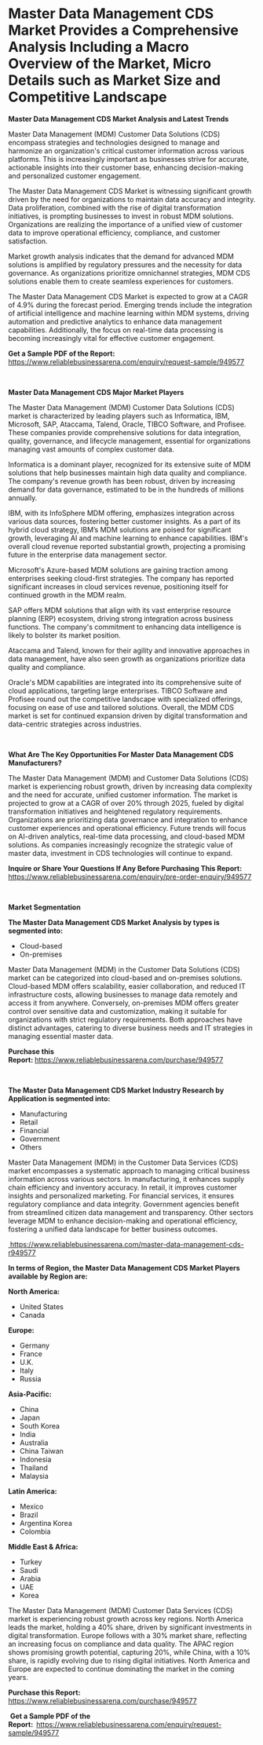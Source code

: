 <p><h1>Master Data Management CDS Market Provides a Comprehensive Analysis Including a Macro Overview of the Market, Micro Details such as Market Size and Competitive Landscape</h1></p><p><strong>Master Data Management CDS Market Analysis and Latest Trends</strong></p>
<p><p>Master Data Management (MDM) Customer Data Solutions (CDS) encompass strategies and technologies designed to manage and harmonize an organization's critical customer information across various platforms. This is increasingly important as businesses strive for accurate, actionable insights into their customer base, enhancing decision-making and personalized customer engagement.</p><p>The Master Data Management CDS Market is witnessing significant growth driven by the need for organizations to maintain data accuracy and integrity. Data proliferation, combined with the rise of digital transformation initiatives, is prompting businesses to invest in robust MDM solutions. Organizations are realizing the importance of a unified view of customer data to improve operational efficiency, compliance, and customer satisfaction.</p><p>Market growth analysis indicates that the demand for advanced MDM solutions is amplified by regulatory pressures and the necessity for data governance. As organizations prioritize omnichannel strategies, MDM CDS solutions enable them to create seamless experiences for customers.</p><p>The Master Data Management CDS Market is expected to grow at a CAGR of 4.9% during the forecast period. Emerging trends include the integration of artificial intelligence and machine learning within MDM systems, driving automation and predictive analytics to enhance data management capabilities. Additionally, the focus on real-time data processing is becoming increasingly vital for effective customer engagement.</p></p>
<p><strong>Get a Sample PDF of the Report:&nbsp;</strong> <a href="https://www.reliablebusinessarena.com/enquiry/request-sample/949577?utm_campaign=1891&utm_medium=2&utm_source=Github&utm_content=ia&utm_term=18042025&utm_id=master-data-management-cds">https://www.reliablebusinessarena.com/enquiry/request-sample/949577</a></p>
<p>&nbsp;</p>
<p><strong>Master Data Management CDS Major Market Players</strong></p>
<p><p>The Master Data Management (MDM) Customer Data Solutions (CDS) market is characterized by leading players such as Informatica, IBM, Microsoft, SAP, Ataccama, Talend, Oracle, TIBCO Software, and Profisee. These companies provide comprehensive solutions for data integration, quality, governance, and lifecycle management, essential for organizations managing vast amounts of complex customer data.</p><p>Informatica is a dominant player, recognized for its extensive suite of MDM solutions that help businesses maintain high data quality and compliance. The company's revenue growth has been robust, driven by increasing demand for data governance, estimated to be in the hundreds of millions annually.</p><p>IBM, with its InfoSphere MDM offering, emphasizes integration across various data sources, fostering better customer insights. As a part of its hybrid cloud strategy, IBM’s MDM solutions are poised for significant growth, leveraging AI and machine learning to enhance capabilities. IBM's overall cloud revenue reported substantial growth, projecting a promising future in the enterprise data management sector.</p><p>Microsoft's Azure-based MDM solutions are gaining traction among enterprises seeking cloud-first strategies. The company has reported significant increases in cloud services revenue, positioning itself for continued growth in the MDM realm.</p><p>SAP offers MDM solutions that align with its vast enterprise resource planning (ERP) ecosystem, driving strong integration across business functions. The company's commitment to enhancing data intelligence is likely to bolster its market position.</p><p>Ataccama and Talend, known for their agility and innovative approaches in data management, have also seen growth as organizations prioritize data quality and compliance.</p><p>Oracle's MDM capabilities are integrated into its comprehensive suite of cloud applications, targeting large enterprises. TIBCO Software and Profisee round out the competitive landscape with specialized offerings, focusing on ease of use and tailored solutions. Overall, the MDM CDS market is set for continued expansion driven by digital transformation and data-centric strategies across industries.</p></p>
<p>&nbsp;</p>
<p><strong>What Are The Key Opportunities For Master Data Management CDS Manufacturers?</strong></p>
<p><p>The Master Data Management (MDM) and Customer Data Solutions (CDS) market is experiencing robust growth, driven by increasing data complexity and the need for accurate, unified customer information. The market is projected to grow at a CAGR of over 20% through 2025, fueled by digital transformation initiatives and heightened regulatory requirements. Organizations are prioritizing data governance and integration to enhance customer experiences and operational efficiency. Future trends will focus on AI-driven analytics, real-time data processing, and cloud-based MDM solutions. As companies increasingly recognize the strategic value of master data, investment in CDS technologies will continue to expand.</p></p>
<p><strong>Inquire or Share Your Questions If Any Before Purchasing This Report:</strong> <a href="https://www.reliablebusinessarena.com/enquiry/pre-order-enquiry/949577?utm_campaign=1891&utm_medium=2&utm_source=Github&utm_content=ia&utm_term=18042025&utm_id=master-data-management-cds">https://www.reliablebusinessarena.com/enquiry/pre-order-enquiry/949577</a></p>
<p>&nbsp;</p>
<p><strong>Market Segmentation</strong></p>
<p><strong>The Master Data Management CDS Market Analysis by types is segmented into:</strong></p>
<p><ul><li>Cloud-based</li><li>On-premises</li></ul></p>
<p><p>Master Data Management (MDM) in the Customer Data Solutions (CDS) market can be categorized into cloud-based and on-premises solutions. Cloud-based MDM offers scalability, easier collaboration, and reduced IT infrastructure costs, allowing businesses to manage data remotely and access it from anywhere. Conversely, on-premises MDM offers greater control over sensitive data and customization, making it suitable for organizations with strict regulatory requirements. Both approaches have distinct advantages, catering to diverse business needs and IT strategies in managing essential master data.</p></p>
<p><strong>Purchase this Report:&nbsp;</strong><a href="https://www.reliablebusinessarena.com/purchase/949577?utm_campaign=1891&utm_medium=2&utm_source=Github&utm_content=ia&utm_term=18042025&utm_id=master-data-management-cds">https://www.reliablebusinessarena.com/purchase/949577</a></p>
<p>&nbsp;</p>
<p><strong>The Master Data Management CDS Market Industry Research by Application is segmented into:</strong></p>
<p><ul><li>Manufacturing</li><li>Retail</li><li>Financial</li><li>Government</li><li>Others</li></ul></p>
<p><p>Master Data Management (MDM) in the Customer Data Services (CDS) market encompasses a systematic approach to managing critical business information across various sectors. In manufacturing, it enhances supply chain efficiency and inventory accuracy. In retail, it improves customer insights and personalized marketing. For financial services, it ensures regulatory compliance and data integrity. Government agencies benefit from streamlined citizen data management and transparency. Other sectors leverage MDM to enhance decision-making and operational efficiency, fostering a unified data landscape for better business outcomes.</p></p>
<p><a href="https://www.reliablebusinessarena.com/master-data-management-cds-r949577?utm_campaign=1891&utm_medium=2&utm_source=Github&utm_content=ia&utm_term=18042025&utm_id=master-data-management-cds">&nbsp;https://www.reliablebusinessarena.com/master-data-management-cds-r949577</a></p>
<p><strong>In terms of Region, the Master Data Management CDS Market Players available by Region are:</strong></p>
<p>
    <p> <strong> North America: </strong>
        <ul>
            <li>United States</li>
            <li>Canada</li>
        </ul>
        </p> 
    <p> <strong> Europe: </strong>
        <ul>
            <li>Germany</li>
            <li>France</li>
            <li>U.K.</li>
            <li>Italy</li>
            <li>Russia</li>
        </ul>
        </p> 
    <p> <strong> Asia-Pacific: </strong>
        <ul>
            <li>China</li>
            <li>Japan</li>
            <li>South Korea</li>
            <li>India</li>
            <li>Australia</li>
            <li>China Taiwan</li>
            <li>Indonesia</li>
            <li>Thailand</li>
            <li>Malaysia</li>
        </ul>
        </p> 
    <p> <strong> Latin America: </strong>
        <ul>
            <li>Mexico</li>
            <li>Brazil</li>
            <li>Argentina Korea</li>
            <li>Colombia</li>
        </ul>
        </p> 
    <p> <strong> Middle East & Africa: </strong>
        <ul>
            <li>Turkey</li>
            <li>Saudi</li>
            <li>Arabia</li>
            <li>UAE</li>
            <li>Korea</li>
        </ul>
    </p>
    </p>
<p><p>The Master Data Management (MDM) Customer Data Services (CDS) market is experiencing robust growth across key regions. North America leads the market, holding a 40% share, driven by significant investments in digital transformation. Europe follows with a 30% market share, reflecting an increasing focus on compliance and data quality. The APAC region shows promising growth potential, capturing 20%, while China, with a 10% share, is rapidly evolving due to rising digital initiatives. North America and Europe are expected to continue dominating the market in the coming years.</p></p>
<p><strong>Purchase this Report: </strong><a href="https://www.reliablebusinessarena.com/purchase/949577?utm_campaign=1891&utm_medium=2&utm_source=Github&utm_content=ia&utm_term=18042025&utm_id=master-data-management-cds">https://www.reliablebusinessarena.com/purchase/949577</a></p>
<p>&nbsp;<strong>Get a Sample PDF of the Report:&nbsp;&nbsp;</strong><a href="https://www.reliablebusinessarena.com/enquiry/request-sample/949577?utm_campaign=1891&utm_medium=2&utm_source=Github&utm_content=ia&utm_term=18042025&utm_id=master-data-management-cds">https://www.reliablebusinessarena.com/enquiry/request-sample/949577</a></p>
<p><strong></strong></p>
<p><p></p><p></p><p></p></p>